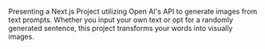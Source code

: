 Presenting a Next.js Project utilizing Open AI's API to generate images from text prompts. Whether you input your own text or opt for a randomly generated sentence, this project transforms your words into visually images.
